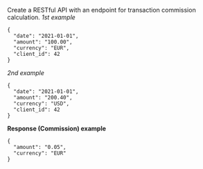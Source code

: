 Create a RESTful API with an endpoint for transaction commission calculation.
*1st example*

```
{
  "date": "2021-01-01",
  "amount": "100.00",
  "currency": "EUR",
  "client_id": 42
}
```

*2nd example*

```
{
  "date": "2021-01-01",
  "amount": "200.40",
  "currency": "USD",
  "client_id": 42
}
```

**Response (Commission) example**

```
{
  "amount": "0.05",
  "currency": "EUR"
}
```